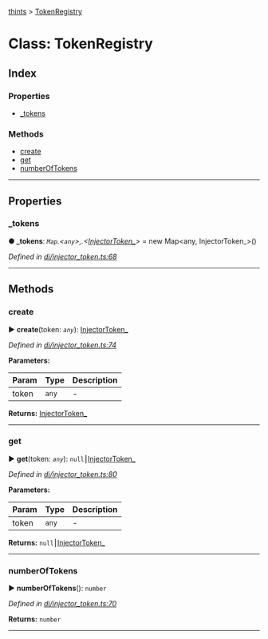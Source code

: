 [thints](../README.md) > [TokenRegistry](../classes/tokenregistry.md)



# Class: TokenRegistry

## Index

### Properties

* [_tokens](tokenregistry.md#_tokens)


### Methods

* [create](tokenregistry.md#create)
* [get](tokenregistry.md#get)
* [numberOfTokens](tokenregistry.md#numberoftokens)



---
## Properties
<a id="_tokens"></a>

###  _tokens

**●  _tokens**:  *`Map`.<`any`>,.<[InjectorToken_](injectortoken_.md)>*  =  new Map<any, InjectorToken_>()

*Defined in [di/injector_token.ts:68](https://github.com/digitalinfluencers/ThinTS/blob/d0ee093/src/di/injector_token.ts#L68)*





___


## Methods
<a id="create"></a>

###  create

► **create**(token: *`any`*): [InjectorToken_](injectortoken_.md)




*Defined in [di/injector_token.ts:74](https://github.com/digitalinfluencers/ThinTS/blob/d0ee093/src/di/injector_token.ts#L74)*



**Parameters:**

| Param | Type | Description |
| ------ | ------ | ------ |
| token | `any`   |  - |





**Returns:** [InjectorToken_](injectortoken_.md)





___

<a id="get"></a>

###  get

► **get**(token: *`any`*): `null`⎮[InjectorToken_](injectortoken_.md)




*Defined in [di/injector_token.ts:80](https://github.com/digitalinfluencers/ThinTS/blob/d0ee093/src/di/injector_token.ts#L80)*



**Parameters:**

| Param | Type | Description |
| ------ | ------ | ------ |
| token | `any`   |  - |





**Returns:** `null`⎮[InjectorToken_](injectortoken_.md)





___

<a id="numberoftokens"></a>

###  numberOfTokens

► **numberOfTokens**(): `number`




*Defined in [di/injector_token.ts:70](https://github.com/digitalinfluencers/ThinTS/blob/d0ee093/src/di/injector_token.ts#L70)*





**Returns:** `number`





___


